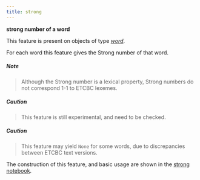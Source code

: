 ```yaml
---
title: strong
---
```

**strong number of a word**

This feature is present on objects of type [*word*](otype).

For each word this feature gives the Strong number of that word.

##### Note
> Although the Strong number is a lexical property, Strong numbers
do not correspond 1-1 to ETCBC lexemes.

##### Caution
> This feature is still experimental, and need to be checked.

##### Caution
> This feature may yield `None` for some words, due to discrepancies between 
ETCBC text versions.

The construction of this feature, and basic usage are shown in the
[strong notebook](https://github.com/ETCBC/text-fabric/blob/master/Versions/strong.ipynb).
